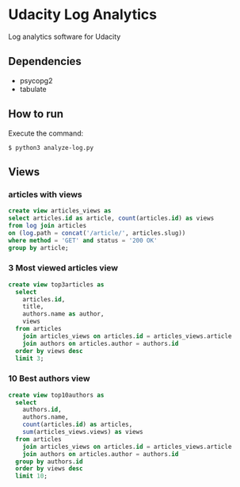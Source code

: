# Udacity Log Analytics
Log analytics software for Udacity

## Dependencies
- psycopg2
- tabulate

## How to run
Execute the command:
```
$ python3 analyze-log.py
```

## Views

### articles with views
```sql
create view articles_views as
select articles.id as article, count(articles.id) as views
from log join articles
on (log.path = concat('/article/', articles.slug)) 
where method = 'GET' and status = '200 OK'
group by article;
```

### 3 Most viewed articles view

```sql
create view top3articles as
  select 
    articles.id, 
    title, 
    authors.name as author, 
    views
  from articles
    join articles_views on articles.id = articles_views.article
    join authors on articles.author = authors.id
  order by views desc
  limit 3;
```

### 10 Best authors view
```sql
create view top10authors as
  select 
    authors.id, 
    authors.name, 
    count(articles.id) as articles, 
    sum(articles_views.views) as views
  from articles
    join articles_views on articles.id = articles_views.article
    join authors on articles.author = authors.id
  group by authors.id
  order by views desc
  limit 10;
```